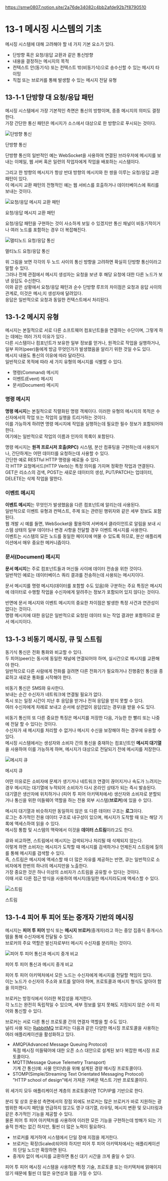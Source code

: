 https://smw0807.notion.site/2a76de34082c4bb2afde92b7f8790510

# 13-1 메시징 시스템의 기초

메시징 시스템에 대해 고려해야 할 네 가지 기본 요소가 있다.

- 단방향 혹은 요청/응답 교환과 같은 통신방향
- 내용을 결정하는 메시지의 목적
- 컨텍스트 안(동기식) 또는 컨텍스트 밖(비동기식)으로 송수신할 수 있는 메시지 타이밍
- 직접 또는 브로커를 통해 발생할 수 있는 메시지 전달 유형

## 13-1-1 단방향 대 요청/응답 패턴

메시징 시스템에서 가장 기본적인 측면은 통신의 방향이며, 종종 메시지의 의미도 결정한다.  
가장 간단한 통신 패턴은 메시지가 소스에서 대상으로 한 방향으로 푸시되는 것이다.

![단방향 통신](https://prod-files-secure.s3.us-west-2.amazonaws.com/bc261f43-de91-483d-8946-ac5a65106576/36dc3706-e1fe-4836-a01b-5500bba8b165/Untitled.png)

단방향 통신

단방향 통신의 일반적인 예는 WebSocket을 사용하여 연결된 브라우저에 메시지를 보내는 이메일, 웹 서버 혹은 일련의 작업자에게 작업을 배포하는 시스템이다.

그리고 한 방향의 메시지가 항상 반대 방향의 메시지와 한 쌍을 이루는 요청/응답 교환 패턴이 있다.  
이 메시지 교환 패턴의 전형적인 예는 웹 서비스를 호출하거나 데이터베이스에 쿼리를 보내는 것이다.

![요청/응답 메시지 교환 패턴](https://prod-files-secure.s3.us-west-2.amazonaws.com/bc261f43-de91-483d-8946-ac5a65106576/42ee00dc-f407-4f5b-8ddd-6f52ea9ee860/Untitled.png)

요청/응답 메시지 교환 패턴

요청/응답 패턴을 구현하는 것이 사소하게 보일 수 있겠지만 통신 채널이 비동기적이거나 여러 노드를 포함하는 경우 더 복잡해진다.

![멀티노드 요청/응답 통신](https://prod-files-secure.s3.us-west-2.amazonaws.com/bc261f43-de91-483d-8946-ac5a65106576/1ac13406-5486-4c7c-a8be-7ed8283b0e18/Untitled.png)

멀티노드 요청/응답 통신

위 그림을 보면 각각의 두 노드 사이의 통신 방향을 고려하면 확실히 단방향 통신이라고 말할 수 있다.  
그러나 전체 관점에서 메시지 생성자는 요청을 보낸 후 해당 요청에 대한 다른 노드가 보낸 응답도 수신한다.  
이와 같은 상황에서 요청/응답 패턴과 순수 단방향 루프의 차이점은 요청과 응답 사이의 관계로, 이것은 메시;지 생성자에 달려있다.  
응답은 일반적으로 요청과 동일한 컨텍스트에서 처리된다.

## 13-1-2 메시지 유형

메시지는 본질적으로 서로 다른 소프트웨어 컴포넌트들을 연결하는 수단이며, 그렇게 하는 데에는 여러 가지 이유가 있다 .  
다른 시스템이나 컴포넌트가 보유한 일부 정보를 얻거나, 원격으로 작업을 실행하거나, 일부 피어(peer)들에게 방금 무엇인가가 발생했음을 알리기 위한 것일 수도 있다.  
메시지 내용도 통신의 이유에 따라 달라진다.  
일반적으로 목적에 따라 세 가지 유형의 메시지를 식별할 수 있다.

- 명령(Command) 메시지
- 이벤트(Event) 메시지
- 문서(Document) 메시지

### 명령 메시지

**명령 메시지**는 본질적으로 직렬화된 명령 객체이다.
이러한 유형의 메시지의 목적은 수신자에서의 작업 또는 작업의 실행을 트리거하는 것이다.  
이를 가능하게 하려면 명령 메시지에 작업을 실행하는데 필요한 필수 정보가 포함되어야 한다.  
여기에는 일반적으로 작업의 이름과 인자의 목록이 포함된다.

명령 메시지는 **원격 프로시저 호출(RPC)** 시스템, 분산 컴퓨팅을 구현하는데 사용되거나, 간단하게는 어떤 데이터를 요청하는데 사용할 수 있다.  
간단한 예로 RESTful HTTP 명령을 예로들 수 있다.  
각 HTTP 요청메서드(HTTP Verb)는 특정 의미를 가지며 정확한 작업과 연결된다.  
GET은 리소스의 검색, POST는 새로운 데이터의 생성, PUT/PATCH는 업데이터, DELETE는 삭제 작업을 말한다.

### 이벤트 메시지

**이벤트 메시지**는 무엇인가 발생했음을 다른 컴포넌트에 알리는데 사용된다.  
일반적으로 이벤트 유형과 컨텍스트, 주제 또는 관련된 행위자와 같은 세부 정보도 포함된다.  
웹 개발 시 예를 들면, WebSocket을 활용하여 서버에서 클라이언트로 알림을 보내 시스템 상태의 일부 데이터나 변경 사항을 전달할 경우 이벤트 메시지를 사용한다.  
이벤트는 시스템의 모든 노드를 동일한 페이지에 머물 수 있도록 하므로, 분산 애플리케이션에서 매우 중요한 메커니즘이다.

### 문서(Document) 메시지

**문서 메시지**는 주로 컴포넌트들과 머신들 사이에 데이터 전송을 위한 것이다.  
일반적인 예로는 데이터베이스 쿼리 결과를 전송하는데 사용되는 메시지이다.

문서 메시지를 명령 메시지(데이터를 포함할 수도 있음)와 구분하는 주요 특징은 메시지에 데이터로 수행할 작업을 수신자에게 알려주는 정보가 포함되어 있지 않다는 것이다.

반면에 문서 메시지와 이벤트 메시지의 중요한 차이점은 발생한 특정 사건과 연관성이 없다는 것이다.  
명령 메시지에 대한 응답은 일반적으로 요청된 데이터 또는 작업 결과만 포함하므로 문서 메시지이다.

## 13-1-3 비동기 메시징, 큐 및 스트림

동기식 통신은 전화 통화와 비교할 수 있다.  
두 피어(peer)는 동시에 동일한 채널에 연결되어야 하며, 실시간으로 메시지를 교환해야 한다.  
일반적으로 다른 사람에게 전화를 걸려면 다른 전화기가 필요하거나 진행중인 통신을 종료하고 새로운 통화를 시작해야 한다.

비동기 통신은 SMS와 유사한다.  
보내는 순간 수신자가 네트워크에 연결될 필요가 없다.  
즉시 또는 일정 시간이 지난 후 응답을 받거나 전혀 응답을 받지 못할 수 있다.  
여러 수신자에게 차례로 보내고 순서에 상관없이 응답(있는 경우)을 받을 수도 있다.

비동기 통신의 또 다른 중요한 특징은 메시지를 저장한 다음, 가능한 한 빨리 또는 나중에 전달 할 수 있다는 것이다.  
수신자가 새 메시지를 처리할 수 없거나 메시지 수신을 보장해야 하는 경우에 유용할 수 있다.  
메시징 시스템에서는 생성자와 소비자 간의 통신을 중재하는 컴포넌트인 **메시지 대기열**을 사용하여 이를 가능하게 하며, 메시지가 대상으로 전달되기 전에 메시지를 저장한다.

![메시지 큐](https://prod-files-secure.s3.us-west-2.amazonaws.com/bc261f43-de91-483d-8946-ac5a65106576/c68d7aa1-8a1e-4fc4-b501-0bfbe4e794ed/Untitled.png)

메시지 큐

어떤 이유로든 소비자에 문제가 생기거나 네트워크 연결이 끊어지거나 속도가 느려지는 경우 메시지는 대기열에 누적되어 소비자가 다시 온라인 상태가 되는 즉시 발송된다.  
대기열은 생산자에 위치하거나 (피어 투 피어 아키텍처에서) 생산자와 소비자로 분할되거나 통신을 위한 미들웨어 역할을 하는 전용 외부 시스템(**브로커**)에 있을 수 있다.

메시지 대기열과 비슷하지만 동일하지 않은 또 다른 데이터 구조는 **로그**이다.  
로그는 추가적인 전용 데이터 구조로 내구성이 있으며, 메시지가 도착할 때 또는 해당 기록에 액세스하여 읽을 수 있다.  
메시징 통합 및 시스템의 맥락에서 이것을 **데이터 스트림**이라고도 한다.

큐와 비교하면, 스트림에서 메시지는 검색되거나 처리될 때 삭제되지 않는다.  
이렇게 하면 소비자는 메시지가 도착할 때 메시지를 검색하거나 언제든지 스트림에 질의를 통해 메시지를 검색할 수 있다.  
즉, 스트림은 메시지에 액세스할 때 더 많은 자유를 제공하는 반면, 큐는 일반적으로 소비자에게 한번의 하나의 메시지만을 노출한다.  
가장 중요한 것은 하나 이상의 소비자가 스트림을 공유할 수 있다는 것이다.  
이때 서로 다른 접근 방식을 사용하여 메시지(동일한 메시지라도)에 액세스할 수 있다.

![스트림](https://prod-files-secure.s3.us-west-2.amazonaws.com/bc261f43-de91-483d-8946-ac5a65106576/c2969f37-2d07-466a-9c67-054f74843b4e/Untitled.png)

스트림

## 13-1-4 피어 투 피어 또는 중개자 기반의 메시징

메시지는 **피어 투 피어** 방식 또는 **메시지 브로커**(중개자)라고 하는 중앙 집중식 중개시스템을 통해 수신자에게 전달될 수 있다.  
브로커의 주요 역할은 발신자로부터 메시지 수신자를 분리하는 것이다.

![피어 투 피어 통신과 메시지 중개 비교](https://prod-files-secure.s3.us-west-2.amazonaws.com/bc261f43-de91-483d-8946-ac5a65106576/38790c3a-a898-44a5-addd-297d46c279b2/Untitled.png)

피어 투 피어 통신과 메시지 중개 비교

피어 투 피어 아키텍처에서 모든 노드는 수신자에게 메시지를 전달할 책임이 있다.  
이는 노드가 수신자의 주소와 포트를 알아야 하며, 프로토콜과 메시지 형식도 알아야 함을 의미한다.

브로커는 방정식에서 이러한 복잡성을 제거한다.  
각 노드는 완전히 독립적일 수 있으며, 세부 정보를 알지 못해도 지정되지 않은 수의 피어와 통신할 수 있다.

브로커는 서로 다른 통신 프로토콜 간의 연결자 역할을 할 수도 있다.  
널리 사용 되는 [RabbitMQ](https://www.rabbitmq.com/) 브로커는 다음과 같은 다양한 메시징 프로토콜을 사용하는 여러 애플리케이션을 활성화하고 있다.

- AMQP(Advanced Message Queuing Protocol)  
  독점 메시징 미들뒈어에 대한 오픈 소스 대안으로 설계된 보다 복잡한 메시징 프로토콜이다.
- MQTT(Message Queue Telemetry Transport)  
  기계 간 통신(예: 사물 인터넷)을 위해 설계된 경량 메시징 프로토콜이다.
- STOMP(Simple/Streaming Text Orientated Messaging Protocol)  
  ”HTTP school of design”에서 가져온 가벼운 텍스트 기반 프로토콜이다.

위 세가지 모두 애플리케이션 계층의 프로토콜이면 TCP/IP를 기반으로 한다.

분리 및 상호 운용성 측면에서의 장점 외에도 브로커는 많은 브로커가 바로 지원하는 광범위한 메시지 패턴을 언급하지 않고도 영구 대기열, 라우팅, 메시지 변환 및 모니터링과 같은 추가적인 기능을 제공할 수 있다.  
물론 피어 투 피어 아키텍처를 사용하여 이러한 모든 기능을 구현하는데 방해가 되는 기술적 한계는 없긴 하지만, 훨씬 더 많은 노력이 필요하다.

- 브로커를 제거하여 시스템에서 단일 장애 지점을 제거한다.
- 브로커는 확장(Scaled)되어야 하지만 피어 투 피어 아키텍처에서는 애플리케이션의 단일 노드만 확장하면 된다.
- 중개자 없이 메시지를 교환하면 통신 대기 시간을 크게 줄일 수 있다.

피어 투 피어 메시징 시스템을 사용하면 특정 기술, 프로토콜 또는 아키텍처에 얽매이지 않기 때문에 훨씬 더 많은 유연성과 힘을 가질 수 있다.
